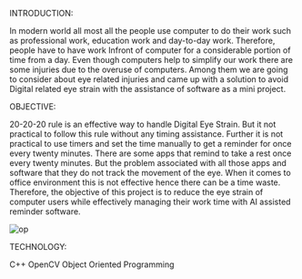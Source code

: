 INTRODUCTION:

In modern world all most all the people use computer to do their work such as professional work,
education work and day-to-day work. Therefore, people have to have work Infront of computer for a
considerable portion of time from a day. Even though computers help to simplify our work there are
some injuries due to the overuse of computers. Among them we are going to consider about eye
related injuries and came up with a solution to avoid Digital related eye strain with the assistance of
software as a mini project.

OBJECTIVE:

20-20-20 rule is an effective way to handle Digital Eye Strain. But it not practical to follow this rule
without any timing assistance. Further it is not practical to use timers and set the time manually to get
a reminder for once every twenty minutes.
There are some apps that remind to take a rest once every twenty minutes. But the problem associated
with all those apps and software that they do not track the movement of the eye. When it comes to
office environment this is not effective hence there can be a time waste.
Therefore, the objective of this project is to reduce the eye strain of computer users while effectively
managing their work time with AI assisted reminder software.

![op](https://github.com/AbhimanDehipitiya/AI-vision/assets/119153381/a2b972bf-dfdc-4de6-bcf5-18aec8996286)

TECHNOLOGY:

C++
OpenCV
Object Oriented Programming












